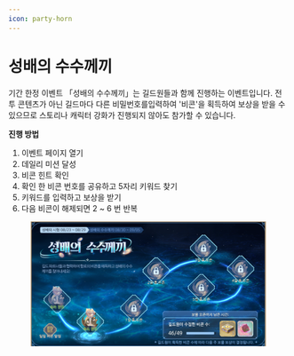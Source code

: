 ```yaml
---
icon: party-horn
---
```


# 성배의 수수께끼

기간 한정 이벤트 「성배의 수수께끼」는 길드원들과 함께 진행하는 이벤트입니다. 전투 콘텐츠가 아닌 길드마다 다른 비밀번호를입력하여 '비콘'을 획득하여 보상을 받을 수 있으므로 스토리나 캐릭터 강화가 진행되지 않아도 참가할 수 있습니다.

**진행 방법**

1. 이벤트 페이지 열기&#x20;
2. 데일리 미션 달성&#x20;
3. 비콘 힌트 확인&#x20;
4. 확인 한 비콘 번호를 공유하고 5자리 키워드 찾기&#x20;
5. 키워드를 입력하고 보상을 받기&#x20;
6. 다음 비콘이 해제되면 2 \~ 6 번 반복

<figure><img src="../../.gitbook/assets/ev_2.png" alt=""><figcaption></figcaption></figure>
